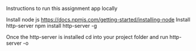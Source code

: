 Instructions to run this assignment app locally

Install node js
  https://docs.npmjs.com/getting-started/installing-node
Install http-server 
  npm install http-server -g

Once the http-server is installed 
cd into your project folder and run http-server -o
